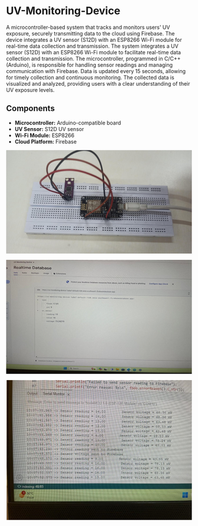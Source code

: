 # UV-Monitoring-Device

A microcontroller-based system that tracks and monitors users' UV exposure, securely transmitting data to the cloud using Firebase. The device integrates a UV sensor (S12D) with an ESP8266 Wi-Fi module for real-time data collection and transmission. The system integrates a UV sensor (S12D) with an ESP8266 Wi-Fi module to facilitate real-time data collection and transmission. The microcontroller, programmed in C/C++ (Arduino), is responsible for handling sensor readings and managing communication with Firebase. Data is updated every 15 seconds, allowing for timely collection and continuous monitoring. The collected data is visualized and analyzed, providing users with a clear understanding of their UV exposure levels.

## Components

- **Microcontroller:** Arduino-compatible board
- **UV Sensor:** S12D UV sensor
- **Wi-Fi Module:** ESP8266
- **Cloud Platform:** Firebase
  
![Hardware Circuit](https://github.com/ruchira30/UV-Monitoring-Device-/raw/main/images/hardwarecircuit.png)

![Firebase Console](https://github.com/ruchira30/UV-Monitoring-Device-/raw/main/images/firebase%20console.png)

![Serial Monitor Output](https://github.com/ruchira30/UV-Monitoring-Device-/blob/main/images/serial%20monitor%20output.png)


